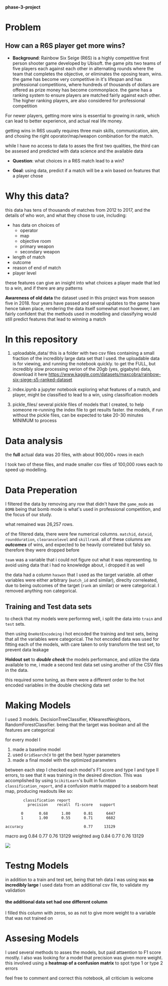 #### phase-3-project

# Problem
## How can a R6S player get more wins?
- **Background**:
Rainbow Six Seige (R6S) is a highly competitive first person shooter game developed by Ubisoft. the game pits two teams of five players each against each other in alternating rounds where the team that completes the objective, or eliminates the oposing team, wins.
the game has become very competitive in it's lifespan and has professional competitions, where hundreds of thousands of dollars are offered as prize money has become commonplace.
the game has a ranking system to ensure players are matched fairly against each other. The higher ranking players, are also considered for professional competition

For newer players, getting more wins is essential to growing in rank, which can lead to better experience, and actual real life money.

getting wins in R6S usually requires three main skills, communication, aim, and chosing the right oporator/map/weapon combination for the match.

while I have no access to data to asses the first two qualities, the third can be assesed and predicted with data science and the available data

- **Question**:
what choices in a R6S match lead to a win?

- **Goal**: 
using data, predict if a match will be a win based on features that a player chose

# Why this data?
this data has tens of thousands of matches from 2012 to 2017, and the details of who won, and what they chose to use, including:
- has data on choices of 
    - operator
    - map
    - objective room
    - primary weapon
    - secondary weapon 
- length of match
- outcome
- reason of end of match
- player level

these features can give an insight into what choices a player made that led to a win, and if there are any patterns

**Awareness of old data**
the dataset used in this project was from season five in 2018. four years have passed and several updates to the game have hence taken place, rendering the data itself somewhat moot
however, I am fairly confident that the methods used in modelling and classifying would still predict features that lead to winning a match

# In this repository
1) uploadable_data/
    this is a folder with two csv files containing a small fraction of the incredibly large data set that I used. the uploadable data is for viewing, and running the notebook quickly. to get the FULL, but incredibly slow processing verion of the 20gb (yes, gigabyte) data, download it here <a>https://www.kaggle.com/datasets/maxcobra/rainbow-six-siege-s5-ranked-dataset</a>

2) index.ipynb
    a jupyter notebook exploring what features of a match, and player, might be classified to lead to a win, using classification models

3) pickle_files/ 
    several pickle files of models that I created, to help someone re-running the index file to get results faster. the models, if run without the pickle files, can be expected to take 20-30 minutes MINIMUM to process

# Data analysis

the **full** actual data was 20 files, with about 900,000+ rows in each

I took two of these files, and made smaller csv files of 100,000 rows each to speed up modelling.

# Data Preperation

I filtered the data by removing any row that didn't have the `game_mode` as `BOMB` being that bomb mode is what's used in professional competition, and the focus of our study.

what remained was 26,257 rows.

of the filtered data, there were few numerical columns. `matchid`, `dateid`, `roundduration`, `clearancelevel` and `skillrank`. all of these columns are ***outcomes*** of wins, and expected to be heavily correlated but falsly so. therefore they were dropped before

`team` was a variable that i could not figure out what it was representing. to avoid using data that i had no knowledge about, i dropped it as well

the data had a column `haswon` that I used as the target variable. all other variables were either arbitrary (`match_id` and similar), direclty correleated, due to being outcomes of the target (`rank` an similar) or were categorical. I removed anything non categorical.

## Training and Test data sets
to check that my models were performng well, i split the data into `train` and `test` sets.

then using `OneHotEncodeing` i hot encoded the training and test sets, being that all the variables were categorical.
The hot encoded data was used for fitting each of the models, with care taken to only transform the test set, to prevent data leakage

**Holdout set** 
to ***double check*** the models performance, and utilize the data available to me, i made a second test data set using another of the CSV files in the data.

this required some tuning, as there were a different order to the hot encoded variables in the double checking data set

# Making Models
I used 3 models. DecisionTreeClassifier, KNearestNeighbors, RandomForestClassifier. being that the target was boolean and all the features are categorical

for every model I
1) made a baseline model
2) used `GridSearchCV` to get the best hyper parameters
3) made a final model with the optimized parameters

between each step I checked each model's F1 score and type I and type II errors, to see that it was training in the desired direction. This was accomplished by using `ScikitLearn`'s built in fucntion `classification_report`, and a confusion matrix mapped to a seaborn heat map, producing readouts like so:

            classification report
              precision    recall  f1-score   support

           0       0.68      1.00      0.81      6447
           1       1.00      0.55      0.71      6682

    accuracy                           0.77     13129
   macro avg       0.84      0.77      0.76     13129
weighted avg       0.84      0.77      0.76     13129

<img src='/classification_report_1.png'>

# Testng Models
in addition to a train and test set, being that teh data I was using was **so incredibly large** I used data from an additional csv file, to validate my validation

#### the additional data set had one different column
I filled this column with zeros, so as not to give more weight to a variable that was not trained on

# Assesing Models
I used several methods to asses the models, but paid attaention to F1 score mostly. I also was looking for a model that precision was given more weight. this involved using a **heatmap of a confusion matrix** to spot type 1 or type 2 errors

feel free to comment and correct this notebook, all criticism is welcome
